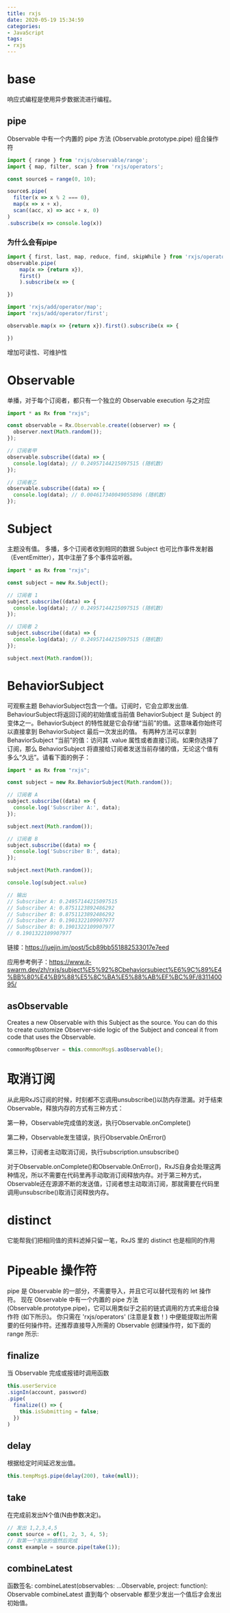 ```yaml
---
title: rxjs
date: 2020-05-19 15:34:59
categories:
- JavaScript
tags:
- rxjs
---
```


# base
响应式编程是使用异步数据流进行编程。

## pipe
Observable 中有一个内置的 pipe 方法 (Observable.prototype.pipe)
组合操作符
``` js
import { range } from 'rxjs/observable/range';
import { map, filter, scan } from 'rxjs/operators';

const source$ = range(0, 10);

source$.pipe(
  filter(x => x % 2 === 0),
  map(x => x + x),
  scan((acc, x) => acc + x, 0)
)
.subscribe(x => console.log(x))
```

### 为什么会有pipe
``` js
import { first, last, map, reduce, find, skipWhile } from 'rxjs/operators';
observable.pipe(
    map(x => {return x}),
    first()
    ).subscribe(x => {

})

import 'rxjs/add/operator/map';
import 'rxjs/add/operator/first';

observable.map(x => {return x}).first().subscribe(x => {

})
```
增加可读性、可维护性


# Observable
单播，对于每个订阅者，都只有一个独立的 Observable execution 与之对应
``` js
import * as Rx from "rxjs";

const observable = Rx.Observable.create((observer) => {
  observer.next(Math.random());
});

// 订阅者甲
observable.subscribe((data) => {
  console.log(data); // 0.24957144215097515 (随机数)
});

// 订阅者乙
observable.subscribe((data) => {
  console.log(data); // 0.004617340049055896 (随机数)
});
```

# Subject
主题没有值。
多播，多个订阅者收到相同的数据
Subject 也可比作事件发射器（EventEmitter），其中注册了多个事件监听器。
``` js
import * as Rx from "rxjs";

const subject = new Rx.Subject();

// 订阅者 1
subject.subscribe((data) => {
  console.log(data); // 0.24957144215097515 (随机数)
});

// 订阅者 2
subject.subscribe((data) => {
  console.log(data); // 0.24957144215097515 (随机数)
});

subject.next(Math.random());
```

# BehaviorSubject
可观察主题
BehaviorSubject包含一个值。订阅时，它会立即发出值.
BehaviourSubject将返回订阅的初始值或当前值
BehaviorSubject 是 Subject 的变体之一。BehaviorSubject 的特性就是它会存储“当前”的值。这意味着你始终可以直接拿到 BehaviorSubject 最后一次发出的值。
有两种方法可以拿到 BehaviorSubject “当前”的值：访问其 .value 属性或者直接订阅。如果你选择了订阅，那么 BehaviorSubject 将直接给订阅者发送当前存储的值，无论这个值有多么“久远”。请看下面的例子：

``` js
import * as Rx from "rxjs";

const subject = new Rx.BehaviorSubject(Math.random());

// 订阅者 A
subject.subscribe((data) => {
  console.log('Subscriber A:', data);
});

subject.next(Math.random());

// 订阅者 B
subject.subscribe((data) => {
  console.log('Subscriber B:', data);
});

subject.next(Math.random());

console.log(subject.value)

// 输出
// Subscriber A: 0.24957144215097515
// Subscriber A: 0.8751123892486292
// Subscriber B: 0.8751123892486292
// Subscriber A: 0.1901322109907977
// Subscriber B: 0.1901322109907977
// 0.1901322109907977
```
链接：https://juejin.im/post/5cb89bb551882533017e7eed

应用参考例子：https://www.it-swarm.dev/zh/rxjs/subject%E5%92%8Cbehaviorsubject%E6%9C%89%E4%BB%80%E4%B9%88%E5%8C%BA%E5%88%AB%EF%BC%9F/831140095/

## asObservable
Creates a new Observable with this Subject as the source. You can do this to create customize Observer-side logic of the Subject and conceal it from code that uses the Observable.

``` ts
commonMsgObserver = this.commonMsg$.asObservable();
```

# 取消订阅
从此用RxJS订阅的时候，时刻都不忘调用unsubscribe()以防内存泄漏。对于结束Observable，释放内存的方式有三种方式：

第一种，Observable完成值的发送，执行Observable.onComplete()

第二种，Observable发生错误，执行Observable.OnError()

第三种，订阅者主动取消订阅，执行subscription.unsubscribe()

对于Observable.onComplete()和Observable.OnError()，RxJS自身会处理这两种情况，所以不需要在代码里再手动取消订阅释放内存。对于第三种方式，Observable还在源源不断的发送值，订阅者想主动取消订阅，那就需要在代码里调用unsubscribe()取消订阅释放内存。

# distinct 
它能帮我们把相同值的资料滤掉只留一笔，RxJS 里的 distinct 也是相同的作用

# Pipeable 操作符
pipe 是 Observable 的一部分，不需要导入，并且它可以替代现有的 let 操作符。
现在 Observable 中有一个内置的 pipe 方法 (Observable.prototype.pipe)，它可以用类似于之前的链式调用的方式来组合操作符 (如下所示)。
你只需在 'rxjs/operators' (注意是复数！) 中便能提取出所需要的任何操作符。还推荐直接导入所需的 Observable 创建操作符，如下面的 range 所示:

## finalize
当 Observable 完成或报错时调用函数
``` ts
this.userService
.signIn(account, password)
.pipe(
  finalize(() => {
    this.isSubmitting = false;
  })
)
```

## delay
根据给定时间延迟发出值。
``` ts
this.tempMsg$.pipe(delay(200), take(null));
```

## take
在完成前发出N个值(N由参数决定)。
``` ts
// 发出 1,2,3,4,5
const source = of(1, 2, 3, 4, 5);
// 取第一个发出的值然后完成
const example = source.pipe(take(1));
```

## combineLatest
函数签名: combineLatest(observables: ...Observable, project: function): Observable
combineLatest 直到每个 observable 都至少发出一个值后才会发出初始值。
